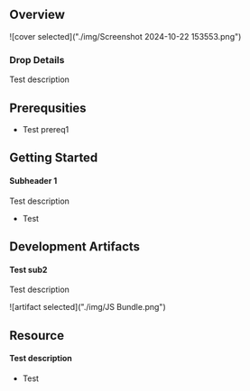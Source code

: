 
## Overview

![cover selected]("./img/Screenshot 2024-10-22 153553.png")

### Drop Details
Test description

## Prerequsities

- Test prereq1 



      

## Getting Started
#### Subheader 1
Test description
- Test 

## Development Artifacts
#### Test sub2
Test description


![artifact selected]("./img/JS Bundle.png")

## Resource
#### Test description
- Test 
